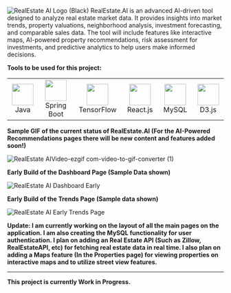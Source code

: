 ![RealEstate AI Logo (Black)](https://github.com/user-attachments/assets/ad231900-5d86-4367-9e41-12a3388eb2fe)
RealEstate.AI is an advanced AI-driven tool designed to analyze real estate market data. It provides insights into market trends, property valuations, neighborhood analysis, investment forecasting, and comparable sales data. The tool will include features like interactive maps, AI-powered property recommendations, risk assessment for investments, and predictive analytics to help users make informed decisions.

**Tools to be used for this project:**
<table>
  <tr>
    <td align="center"><img src="https://cdn.jsdelivr.net/gh/devicons/devicon@latest/icons/java/java-original.svg" width="50">Java</td>
    <td align="center"><img src="https://cdn.jsdelivr.net/gh/devicons/devicon@latest/icons/spring/spring-original.svg" width="50">Spring Boot</td>
    <td align="center"><img src="https://cdn.jsdelivr.net/gh/devicons/devicon@latest/icons/tensorflow/tensorflow-original.svg" width="50">TensorFlow</td>
    <td align="center"><img src="https://cdn.jsdelivr.net/gh/devicons/devicon@latest/icons/react/react-original.svg" width="50">React.js</td>
    <td align="center"><img src="https://cdn.jsdelivr.net/gh/devicons/devicon@latest/icons/mysql/mysql-original.svg"  width="50">MySQL</td>
    <td align="center"><img src="https://cdn.jsdelivr.net/gh/devicons/devicon@latest/icons/d3js/d3js-original.svg" width="50">D3.js</td>
  </tr>
</table>

**Sample GIF of the current status of RealEstate.AI (For the AI-Powered Recommendations pages there will be new content and features added soon!)**

![RealEstate AIVideo-ezgif com-video-to-gif-converter (1)](https://github.com/user-attachments/assets/6742a219-374a-4dd4-9ced-fadc03924cda)

**Early Build of the Dashboard Page (Sample Data shown)**

![RealEstate AI Dashboard Early](https://github.com/user-attachments/assets/f49a8670-a790-485b-922c-8ce8f3cf8c2b)

**Early Build of the Trends Page (Sample data shown)**

![RealEstate AI Early Trends Page](https://github.com/user-attachments/assets/f6bd6bfc-afd3-4382-a945-aaef88bec801)

**Update: I am currently working on the layout of all the main pages on the application. I am also creating the MySQL functionality for user authentication. I plan on adding an Real Estate API (Such as Zillow, RealEstateAPI, etc) for fetching real estate data in real time. I also plan on adding a Maps feature (In the Properties page) for viewing properties on interactive maps and to utilize street view features.**

-------------------------------------------------------------
**This project is currently Work in Progress.**
